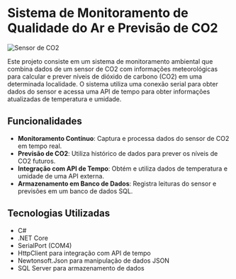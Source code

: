 # Sistema de Monitoramento de Qualidade do Ar e Previsão de CO2

![Sensor de CO2](https://www.tomsonelectronics.com/cdn/shop/products/mq-135_2048x2048.png?v=1555048157)

Este projeto consiste em um sistema de monitoramento ambiental que combina dados de um sensor de CO2 com informações meteorológicas para calcular e prever níveis de dióxido de carbono (CO2) em uma determinada localidade. O sistema utiliza uma conexão serial para obter dados do sensor e acessa uma API de tempo para obter informações atualizadas de temperatura e umidade.

## Funcionalidades

- **Monitoramento Contínuo**: Captura e processa dados do sensor de CO2 em tempo real.
- **Previsão de CO2**: Utiliza histórico de dados para prever os níveis de CO2 futuros.
- **Integração com API de Tempo**: Obtém e utiliza dados de temperatura e umidade de uma API externa.
- **Armazenamento em Banco de Dados**: Registra leituras do sensor e previsões em um banco de dados SQL.

## Tecnologias Utilizadas

- C#
- .NET Core
- SerialPort (COM4)
- HttpClient para integração com API de tempo
- Newtonsoft.Json para manipulação de dados JSON
- SQL Server para armazenamento de dados
